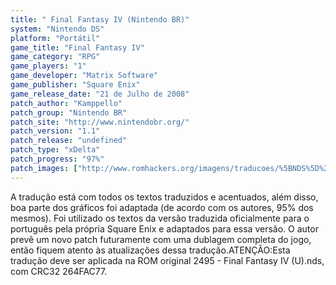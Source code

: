 ```yaml
---
title: " Final Fantasy IV (Nintendo BR)"
system: "Nintendo DS"
platform: "Portátil"
game_title: "Final Fantasy IV"
game_category: "RPG"
game_players: "1"
game_developer: "Matrix Software"
game_publisher: "Square Enix"
game_release_date: "21 de Julho de 2008"
patch_author: "Kamppello"
patch_group: "Nintendo BR"
patch_site: "http://www.nintendobr.org/"
patch_version: "1.1"
patch_release: "undefined"
patch_type: "xDelta"
patch_progress: "97%"
patch_images: ["http://www.romhackers.org/imagens/traducoes/%5BNDS%5D%20Final%20Fantasy%20IV%20-%20Nintendo%20BR%20-%201.PNG","http://www.romhackers.org/imagens/traducoes/%5BNDS%5D%20Final%20Fantasy%20IV%20-%20Nintendo%20BR%20-%202.PNG","http://www.romhackers.org/imagens/traducoes/%5BNDS%5D%20Final%20Fantasy%20IV%20-%20Nintendo%20BR%20-%203.PNG"]
---
```

A tradução está com todos os textos traduzidos e acentuados, além disso, boa parte dos gráficos foi adaptada (de acordo com os autores, 95% dos mesmos). Foi utilizado os textos da versão traduzida oficialmente para o português pela própria Square Enix e adaptados para essa versão. O autor prevê um novo patch futuramente com uma dublagem completa do jogo, então fiquem atento às atualizações dessa tradução.ATENÇÃO:Esta tradução deve ser aplicada na ROM original 2495 - Final Fantasy IV (U).nds, com CRC32 264FAC77.